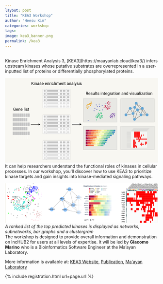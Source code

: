 ```yaml
---
layout: post
title: "KEA3 Workshop"
author: "Heesu Kim"
categories: workshop
tags: 
image: kea3_banner.png
permalink: /kea3
---
```


<br>
Kinase Enrichment Analysis 3, [KEA3](https://maayanlab.cloud/kea3/) infers upstream kinases whose putative substrates are overrepresented in a user-inputted list of proteins or differentially phosphorylated proteins.

![kea workflow](./assets/images/kea_1.png)
<br>
It can help researchers understand the functional roles of kinases in cellular processes. In our workshop, you'll discover how to use KEA3 to prioritize kinase targets and gain insights into kinase-mediated signaling pathways.

![kea output](./assets/images/kea_2.png) 
 *A ranked list of the top predicted kinases is displayed as networks, subnetworks, bar graphs and a clustergram* 
<br>
The workshop is designed to provide overall information and demonstration on lncHUB2 for users at all levels of expertise. It will be led by **Giacomo Marino** who is a Bioinformatics Software Engineer at the Ma’ayan Laboratory.

More information is available at: [KEA3 Website](https://maayanlab.cloud/kea3/), [Publication](https://academic.oup.com/nar/article/49/W1/W304/6279841?login=false), [Ma'ayan Laboratory](https://labs.icahn.mssm.edu/maayanlab/)

{% include registration.html url=page.url %}

